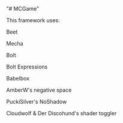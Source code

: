 "# MCGame"

This framework uses:

Beet

Mecha

Bolt

Bolt Expressions

Babelbox

AmberW's negative space

PuckiSilver's NoShadow

Cloudwolf & Der Discohund's shader toggler
